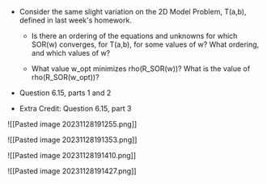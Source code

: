 - Consider the same slight variation on the 2D Model Problem, T(a,b), defined in last week's homework.
    
    - Is there an ordering of the equations and unknowns for which SOR(w) converges, for T(a,b), for some values of w? What ordering, and which values of w?




    - What value w_opt minimizes rho(R_SOR(w))? What is the value of rho(R_SOR(w_opt))?
    
- Question 6.15, parts 1 and 2
- Extra Credit: Question 6.15, part 3

![[Pasted image 20231128191255.png]]

![[Pasted image 20231128191353.png]]

![[Pasted image 20231128191410.png]]

![[Pasted image 20231128191427.png]]
